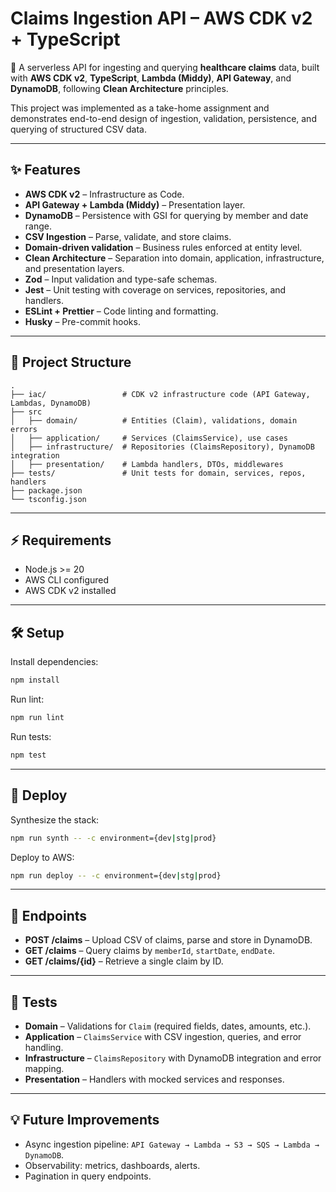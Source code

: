 # Claims Ingestion API – AWS CDK v2 + TypeScript

🚀 A serverless API for ingesting and querying **healthcare claims** data, built with **AWS CDK v2**, **TypeScript**, **Lambda (Middy)**, **API Gateway**, and **DynamoDB**, following **Clean Architecture** principles.

This project was implemented as a take-home assignment and demonstrates end-to-end design of ingestion, validation, persistence, and querying of structured CSV data.

---

## ✨ Features

- **AWS CDK v2** – Infrastructure as Code.
- **API Gateway + Lambda (Middy)** – Presentation layer.
- **DynamoDB** – Persistence with GSI for querying by member and date range.
- **CSV Ingestion** – Parse, validate, and store claims.
- **Domain-driven validation** – Business rules enforced at entity level.
- **Clean Architecture** – Separation into domain, application, infrastructure, and presentation layers.
- **Zod** – Input validation and type-safe schemas.
- **Jest** – Unit testing with coverage on services, repositories, and handlers.
- **ESLint + Prettier** – Code linting and formatting.
- **Husky** – Pre-commit hooks.

---

## 📂 Project Structure

```
.
├── iac/                 # CDK v2 infrastructure code (API Gateway, Lambdas, DynamoDB)
├── src
│   ├── domain/          # Entities (Claim), validations, domain errors
│   ├── application/     # Services (ClaimsService), use cases
│   ├── infrastructure/  # Repositories (ClaimsRepository), DynamoDB integration
│   ├── presentation/    # Lambda handlers, DTOs, middlewares
├── tests/               # Unit tests for domain, services, repos, handlers
├── package.json
└── tsconfig.json
```

---

## ⚡ Requirements

- Node.js >= 20  
- AWS CLI configured  
- AWS CDK v2 installed  

---

## 🛠️ Setup

Install dependencies:

```bash
npm install
```

Run lint:

```bash
npm run lint
```

Run tests:

```bash
npm test
```

---

## 🚀 Deploy

Synthesize the stack:

```bash
npm run synth -- -c environment={dev|stg|prod}
```

Deploy to AWS:

```bash
npm run deploy -- -c environment={dev|stg|prod}
```

---

## 📖 Endpoints

- **POST /claims** – Upload CSV of claims, parse and store in DynamoDB.  
- **GET /claims** – Query claims by `memberId`, `startDate`, `endDate`.  
- **GET /claims/{id}** – Retrieve a single claim by ID.  

---

## 🧪 Tests

- **Domain** – Validations for `Claim` (required fields, dates, amounts, etc.).  
- **Application** – `ClaimsService` with CSV ingestion, queries, and error handling.  
- **Infrastructure** – `ClaimsRepository` with DynamoDB integration and error mapping.  
- **Presentation** – Handlers with mocked services and responses.  

---

## 💡 Future Improvements

- Async ingestion pipeline: `API Gateway → Lambda → S3 → SQS → Lambda → DynamoDB`.  
- Observability: metrics, dashboards, alerts.  
- Pagination in query endpoints.
